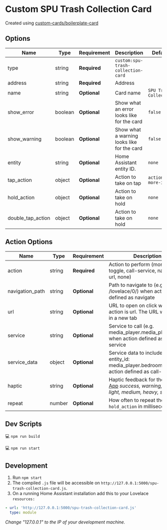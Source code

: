 # Custom SPU Trash Collection Card

Created using [custom-cards/boilerplate-card](https://github.com/custom-cards/boilerplate-card)

## Options

| Name              | Type    | Requirement  | Description                                 | Default                |
| ----------------- | ------- | ------------ | ------------------------------------------- | ---------------------- |
| type              | string  | **Required** | `custom:spu-trash-collection-card`          |                        |
| address           | string  | **Required** | Address                                     |                        |
| name              | string  | **Optional** | Card name                                   | `SPU Trash Collection` |
| show_error        | boolean | **Optional** | Show what an error looks like for the card  | `false`                |
| show_warning      | boolean | **Optional** | Show what a warning looks like for the card | `false`                |
| entity            | string  | **Optional** | Home Assistant entity ID.                   | `none`                 |
| tap_action        | object  | **Optional** | Action to take on tap                       | `action: more-info`    |
| hold_action       | object  | **Optional** | Action to take on hold                      | `none`                 |
| double_tap_action | object  | **Optional** | Action to take on hold                      | `none`                 |

## Action Options

| Name            | Type   | Requirement  | Description                                                                                                                            | Default     |
| --------------- | ------ | ------------ | -------------------------------------------------------------------------------------------------------------------------------------- | ----------- |
| action          | string | **Required** | Action to perform (more-info, toggle, call-service, navigate url, none)                                                                | `more-info` |
| navigation_path | string | **Optional** | Path to navigate to (e.g. /lovelace/0/) when action defined as navigate                                                                | `none`      |
| url             | string | **Optional** | URL to open on click when action is url. The URL will open in a new tab                                                                | `none`      |
| service         | string | **Optional** | Service to call (e.g. media_player.media_play_pause) when action defined as call-service                                               | `none`      |
| service_data    | object | **Optional** | Service data to include (e.g. entity_id: media_player.bedroom) when action defined as call-service                                     | `none`      |
| haptic          | string | **Optional** | Haptic feedback for the [Beta IOS App](http://home-assistant.io/ios/beta) _success, warning, failure, light, medium, heavy, selection_ | `none`      |
| repeat          | number | **Optional** | How often to repeat the `hold_action` in milliseconds.                                                                                 | `non`       |

## Dev Scripts

💻 `npm run build`

💻 `npm run start`

## Development

1. Run `npm start`
2. The compiled `.js` file will be accessible on
   `http://127.0.0.1:5000/spu-trash-collection-card.js`.
3. On a running Home Assistant installation add this to your Lovelace
   `resources:`

```yaml
- url: 'http://127.0.0.1:5000/spu-trash-collection-card.js'
  type: module
```

_Change "127.0.0.1" to the IP of your development machine._
